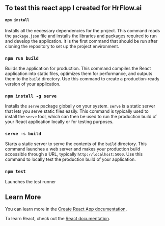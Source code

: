 ## To test this react app I created for HrFlow.ai

#### `npm install`

Installs all the necessary dependencies for the project. This command reads the `package.json` file and installs the libraries and packages required to run and develop the application. It is the first command that should be run after cloning the repository to set up the project environment.

### `npm run build`

Builds the application for production. This command compiles the React application into static files, optimizes them for performance, and outputs them to the `build` directory. Use this command to create a production-ready version of your application.

### `npm install -g serve`

Installs the `serve` package globally on your system. `serve` is a static server that lets you serve static files easily. This command is typically used to install the `serve` tool, which can then be used to run the production build of your React application locally or for testing purposes.

### `serve -s build`

Starts a static server to serve the contents of the `build` directory. This command launches a web server and makes your production build accessible through a URL, typically `http://localhost:5000`. Use this command to locally test the production build of your application.

### `npm test`

Launches the test runner

## Learn More

You can learn more in the [Create React App documentation](https://facebook.github.io/create-react-app/docs/getting-started).

To learn React, check out the [React documentation](https://reactjs.org/).
